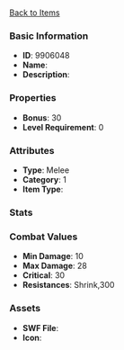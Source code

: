 # 



[Back to Items](../items.md)

### Basic Information

- **ID**: 9906048
- **Name**: 
- **Description**: 

### Properties

- **Bonus**: 30
- **Level Requirement**: 0

### Attributes

- **Type**: Melee
- **Category**: 1
- **Item Type**: 

### Stats


### Combat Values

- **Min Damage**: 10
- **Max Damage**: 28
- **Critical**: 30
- **Resistances**: Shrink,300

### Assets

- **SWF File**: 
- **Icon**: 

